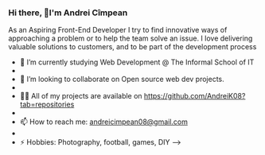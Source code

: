 ### Hi there, 👋I'm Andrei Cîmpean

As an Aspiring Front-End Developer I try to find
innovative ways of approaching a problem or to
help the team solve an issue.
I love delivering valuable solutions to customers,
and to be part of the development process

- 🌱 I’m currently studying Web Development @ The Informal School of IT
- 
- 👯 I’m looking to collaborate on Open source web dev projects.
- 
- 👨‍💻 All of my projects are available on https://github.com/AndreiK08?tab=repositories
- 
- 📫 How to reach me: andreicimpean08@gmail.com
- 
- ⚡ Hobbies: Photography, football, games, DIY 
-->
